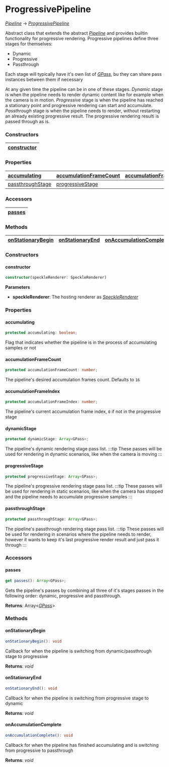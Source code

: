 # ProgressivePipeline 

[_Pipeline_](/viewer/rendering-pipeline-api/pipeline-api.md) -> [_ProgressivePipeline_](/viewer/rendering-pipeline-api/progressive-pipeline-api.md)

Abstract class that extends the abstract [_Pipeline_](/viewer/rendering-pipeline-api/pipeline-api.md) and provides builtin functionality for progressive rendering. Progressive pipelines define three stages for themselves:
- Dynamic
- Progressive
- Passthrough

Each stage will typically have it's own list of [_GPass_](/viewer/pipeline-api/gpass-api.md), bu they can share pass instances between them if necessary

At any given time the pipeline can be in one of these stages. *Dynamic* stage is when the pipeline needs to render dynamic content like for example when the camera is in motion. *Progressive* stage is when the pipeline has reached a stationary point and progressive rendering can start and accumulate. *Passthrough* stage is when the pipeline needs to render, without restarting an already existing progressive result. The progressive rendering resulti is passed through as is.


### <h3>Constructors</h3>
 [constructor](/viewer/rendering-pipeline-api/progressive-pipeline-api.md#constructor) |
| :-------------------------------------------------- | 

### <h3>Properties</h3>

| [accumulating](/viewer/rendering-pipeline-api/progressive-pipeline-api.md#accumulating) | [accumulationFrameCount](/viewer/rendering-pipeline-api/progressive-pipeline-api.md#accumulationframecount)   | [accumulationFrameIndex](/viewer/rendering-pipeline-api/progressive-pipeline-api.md#accumulationframeindex) | [dynamicStage](/viewer/rendering-pipeline-api/progressive-pipeline-api.md#dynamicstage)   |
| :--------------------------------------------------------------------------- | :----------------------------------------------------------------- | :--------------------------------------------------------------- | :----------------------------------------------------------------- |      
| [passthroughStage](/viewer/rendering-pipeline-api/progressive-pipeline-api.md#passthroughstage) | [progressiveStage](/viewer/rendering-pipeline-api/progressive-pipeline-api.md#progressivestage) 



### <h3>Accessors</h3>

| [passes](/viewer/rendering-pipeline-api/progressive-pipeline-api.md#passes)
| :------------------------------------------------ | 

### <h3>Methods</h3>

| [onStationaryBegin](/viewer/rendering-pipeline-api/progressive-pipeline-api.md#onstationarybegin)                 | [onStationaryEnd](/viewer/rendering-pipeline-api/progressive-pipeline-api.md#onstationaryrnd)               | [onAccumulationComplete](/viewer/rendering-pipeline-api/progressive-pipeline-api.md#onaccumulationcomplete)               |           |
| :------------------------------------------------------------ | :------------------------------------------------------ | :------------------------------------------------------ | :-------------------------------------------------------- |


### <h3>Constructors</h3>

#### <h4>constructor</h4>

```ts
constructor(speckleRenderer: SpeckleRenderer)
```
**Parameters**

- **speckleRenderer**: The hosting renderer as [_SpeckleRenderer_](/viewer/speckle-renderer-api.md)


### <h3>Properties</h3>


#### <b>accumulating</b>

```ts
protected accumulating: boolean;
```

Flag that indicates whether the pipeline is in the process of accumulating samples or not


#### <b>accumulationFrameCount</b>

```ts
protected accumulationFrameCount: number;
```
The pipeline's desired accumulation frames count. Defaults to `16`

#### <b>accumulationFrameIndex</b>

```ts
protected accumulationFrameIndex: number;
```

The pipeline's current accumulation frame index, `0` if not in the progressive stage


#### <b>dynamicStage</b>

```ts
protected dynamicStage: Array<GPass>;
```

The pipeline's dynamic rendering stage pass list.
:::tip
These passes will be used for rendering in dynamic scenarios, like when the camera is moving
:::


#### <b>progressiveStage</b>

```ts
protected progressiveStage: Array<GPass>;
```

The pipeline's progressive rendering stage pass list.
:::tip
These passes will be used for rendering in static scenarios, like when the camera has stopped and the pipeline needs to accumulate progressive samples
:::

#### <b>passthroughStage</b>

```ts
protected passthroughStage: Array<GPass>;
```

The pipeline's passthrough rendering stage pass list.
:::tip
These passes will be used for rendering in scenarios where the pipeline needs to render, however it wants to keep it's last progressive render result and just pass it through
:::


### <h3>Accessors</h3>

#### <b>passes</b>

```ts
get passes(): Array<GPass>;
```

Gets the pipeline's passes by combining all three of it's stages passes in the following order: dynamic, progressive and passthrough.

**Returns**: Array<[_GPass_](/viewer/pipeline-api/gpass-api.md)>



### <h3>Methods</h3>

#### <b>onStationaryBegin</b>

```ts
onStationaryBegin(): void
```
Callback for when the pipeline is switching from dynamic/passthrough stage to progressive


**Returns**: _void_

#### <b>onStationaryEnd</b>

```ts
onStationaryEnd(): void
```
Callback for when the pipeline is switching from progressive stage to dynamic

**Returns**: _void_


#### <b>onAccumulationComplete</b>

```ts
onAccumulationComplete(): void
```

Callback for when the pipeline has finished accumulating and is switching from progressive to passthrough

**Returns**: _void_


